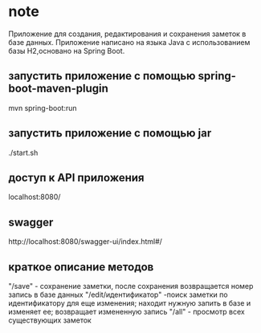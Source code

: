 # note
Приложение  для создания, редактирования и сохранения заметок в базе данных.
Приложение написано на языка Java с использованием базы H2,основано на Spring Boot.

## запустить приложение с помощью spring-boot-maven-plugin
mvn spring-boot:run

## запустить приложение с помощью jar
./start.sh

## доступ к API приложения
localhost:8080/

## swagger
http://localhost:8080/swagger-ui/index.html#/

## краткое описание методов
"/save" - сохранение заметки, после сохранения возвращается номер запись в базе данных
"/edit/идентификатор" -поиск заметки  по идентификатору для еще изменения; находит нужную запить в базе и изменяет ее; возвращает измененную запись
"/all" - просмотр всех существующих заметок
